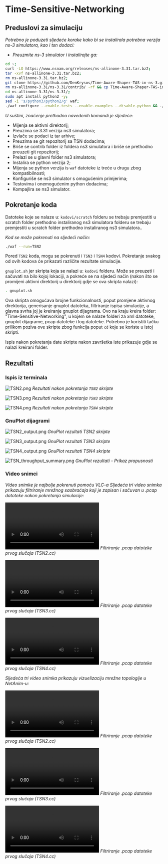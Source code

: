 # Time-Sensitive-Networking

## Preduslovi za simulaciju

*Potrebno je poduzeti sljedeće korake kako bi se instalirala potrebna verzija ns-3 simulatora, kao i tsn dodaci:*

- *Preuzmite ns-3 simulator i instalirajte ga:*

```bash
cd ~;
curl -LO https://www.nsnam.org/releases/ns-allinone-3.31.tar.bz2;
tar -xvf ns-allinone-3.31.tar.bz2;
rm ns-allinone-3.31.tar.bz2;
git clone https://github.com/DenKrysos/Time-Aware-Shaper-TAS-in-ns-3.git;
rm ns-allinone-3.31/ns-3.31/contrib/ -rf && cp Time-Aware-Shaper-TAS-in-ns-3/ns-3_Implementation/contrib/ ns-allinone-3.31/ns-3.31/contrib/ -r;
cd ns-allinone-3.31/ns-3.31/;
sudo apt install python2 -y;
sed -i 's/python3/python2/g' waf;
./waf configure --enable-tests --enable-examples --disable-python && ./waf build;
```

*U suštini, značenje prethodno navedenih komandi je sljedeće:*

- Mijenja se aktivni direktorij; 
- Preuzima se 3.31 verzija ns3 simulatora; 
- Izvlače se podaci iz tar arhive; 
- Preuzima se git repozitorij sa TSN dodacima;
- Briše se contrib folder iz foldera ns3 simulatora i briše se prethodno preuzeti git repozitorij;
- Prelazi se u glavni folder ns3 simulatora;
- Instalira se python verzija 2;
- Mijenja se python verzija is `waf` datoteke iz treće u drugu zbog kompatibilnosti;
- Konfiguriše se ns3 simulator s omogućenim primjerima;
- Testovima i onemogućenim python dodacima;
- Kompajlira se ns3 simulator.

## Pokretanje koda

Datoteke koje se nalaze u: `kodovi/scratch` folderu se trebaju premjestiti u scratch folder prethodno instaliranog ns3 simulatora folderu se trebaju premjestiti u scratch folder prethodno instaliranog ns3 simulatora..

*Kod se može pokrenuti na sljedeći način:*

```bash
./waf --run=TSN2
```

Pored `TSN2` koda, mogu se pokrenuti i `TSN3` i `TSN4` kodovi. Pokretanje svakog od ovih kodova će prikazati različite rezultate simulacije.

`gnuplot.sh` jer skripta koja se nalazi u: `kodovi` folderu. Može se preuzeti i sačuvati na bilo kojoj lokaciji, a pokreće se na sljedeći način (nakon što se promijeni aktivni direktorij u direktorij gdje se ova skripta nalazi):

```bash
. gnuplot.sh
```

Ova skripta omogućava brojne funkcionalnosti, poput promjene aktivnog direktorija, generisanje gnuplot datoteka, filtriranje ispisa simulacije, a glavna svrha joj je kreiranje gnuplot dijagrama. Ovo na kraju kreira folder: "Time-Sensitive-Networking", u kojem se nalaze folderi za xml datoteke, gnuplot dijagrame, pcap datoteke i log datoteke. Potrebno je koristiti tačku prilikom poziva ove skripte zbog funkcija poput `cd` koje se koriste u istoj skripti.

Ispis nakon pokretanja date skripte nakon završetka iste prikazuje gdje se nalazi kreirani folder.

## Rezultati

### Ispis iz terminala 

![TSN2.png](slike/TSN2.png)
*Rezultati nakon pokretanja `TSN2` skripte*

![TSN3.png](slike/TSN3.png)
*Rezultati nakon pokretanja `TSN3` skripte*

![TSN4.png](slike/TSN4.png)
*Rezultati nakon pokretanja `TSN4` skripte*

### GnuPlot dijagrami

![TSN2\_output.png](time-sensitive-networking/images_dir/TSN2_output.png)
*GnuPlot rezultati TSN2 skripte*

![TSN3\_output.png](time-sensitive-networking/images_dir/TSN3_output.png)
*GnuPlot rezultati TSN3 skripte*

![TSN4\_output.png](time-sensitive-networking/images_dir/TSN4_output.png)
*GnuPlot rezultati TSN4 skripte*

![TSN\_throughput\_summary.png](time-sensitive-networking/images_dir/TSN_throughput_summary.png)
*GnuPlot rezultati - Prikaz propusnosti*

### Video snimci
*Video snimke je najbolje pokrenuti pomoću VLC-a*
*Sljedeća tri video snimka prikazuju filtriranje mrežnog saobraćaja koji je zapisan i sačuvan u .pcap datoteke nakon pokretanja simulacije:*

![tsn2-wireshark](videi/tsn2-wireshark.mp4)
*Filtriranje .pcap datoteke prvog slučaja (TSN2.cc)*

![tsn3-wireshark](videi/tsn3-wireshark.mp4)
*Filtriranje .pcap datoteke prvog slučaja (TSN3.cc)*

![tsn4-wireshark](videi/tsn4-wireshark.mp4)
*Filtriranje .pcap datoteke prvog slučaja (TSN4.cc)*

*Sljedeća tri video snimka prikazuju vizuelizaciju mrežne topologije u NetAnim-u:*

![tsn2-netanim](videi/tsn2-netanim.mp4)
*Filtriranje .pcap datoteke prvog slučaja (TSN2.cc)*

![tsn3-netanim](videi/tsn3-netanim.mp4)
*Filtriranje .pcap datoteke prvog slučaja (TSN3.cc)*

![tsn4-netanim](videi/tsn4-netanim.mp4)
*Filtriranje .pcap datoteke prvog slučaja (TSN4.cc)*
